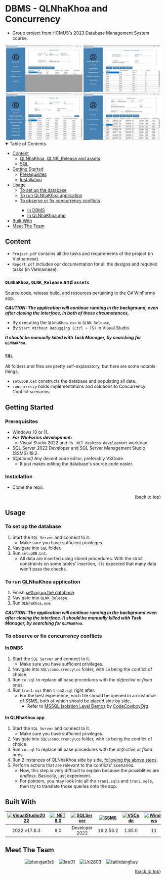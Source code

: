 <a name="readme-top"></a>

# DBMS - QLNhaKhoa and Concurrency

-   Group project from HCMUS's 2023 Database Management System course.

<div align="center">
  <img alt="Patient" src="READMEsrc/patient.jpg" width="49%" height="auto">
  <img alt="Dentist" src="READMEsrc/dentist.jpg" width="49%" height="auto">
</div>
<div align="center">
  <img alt="Employee" src="READMEsrc/empl.jpg" width="49%" height="auto">
  <img alt="Admin" src="READMEsrc/admin.jpg" width="49%" height="auto">
</div>

<details open>
  <summary>Table of Contents</summary>
  <ul>
    <li>
      <a href="#content">Content</a>
      <ul>
        <li><a href="#qlnhakhoa-qlnk_release-and-assets">QLNhaKhoa, QLNK_Release and assets</a></li>
        <li><a href="#sql">SQL</a></li>
      </ul>
    </li>
    <li>
      <a href="#getting-started">Getting Started</a>
      <ul>
        <li><a href="#prerequisites">Prerequisites</a></li>
        <li><a href="#installation">Installation</a></li>
      </ul>
    </li>
    <li>
      <a href="#usage">Usage</a>
      <ul>
        <li><a href="#to-set-up-the-database">To set up the database</a></li>
        <li><a href="#to-run-qlnhakhoa-application">To run QLNhaKhoa application</a></li>
        <li>
          <a href="#to-observe-or-fix-concurrency-conflicts">To observe or fix concurrency conflicts</a></li>
          <ul>
            <li><a href="#in-dbms">In DBMS</a></li>
            <li><a href="#in-qlnhakhoa-app">In QLNhaKhoa app</a></li>
          </ul>
        </li>
      </ul>
    </li>
    <li><a href="#built-with">Built With</a></li>
    <li><a href="#meet-the-team">Meet The Team</a></li>
  </ul>
</details>

## Content

-   `Project.pdf` contains all the tasks and requirements of the project (in Vietnamese).
-   `Report.pdf` includes our documentation for all the designs and required tasks (in Vietnamese).

### `QLNhaKhoa`, `QLNK_Release` and `assets`

Source code, release build, and resources pertaining to the C# WinForms app.

**_CAUTION: The application will continue running in the background, even after closing the interface, in both of these circumstances,_**

-   By executing the `QLNhaKhoa.exe` in `QLNK_Release`,
-   By `Start Without Debugging (Ctrl + F5)` in Visual Studio.

**_It should be manually killed with Task Manager, by searching for `QLNhaKhoa`._**

### `SQL`

All folders and files are pretty self-explanatory, but here are some notable things,

-   `setupDB.bat` constructs the database and populating all data.
-   `concurrency` holds implementations and solutions to Concurrency Conflict scenarios.

## Getting Started

### Prerequisites

-   Windows 10 or 11.
-   **_For WinForms development:_**
    -   Visual Studio 2022 and its `.NET desktop development` workload.
-   SQL Server 2022 Developer and SQL Server Management Studio (SSMS) 19.2.
-   _(Optional)_ Any decent code editor, preferably VSCode.
    -   It just makes editing the database's source code easier.

### Installation

-   Clone the repo.

<p align="right">(<a href="#readme-top">back to top</a>)</p>

## Usage

### To set up the database

1. Start the `SQL Server` and connect to it.
    - Make sure you have sufficient privileges.
1. Navigate into `SQL` folder.
1. Run `setupDB.bat`.
    - All data are inserted using stored procedures. With the strict constraints on some tables' insertion, it is expected that many data won't pass the checks.

### To run QLNhaKhoa application

1. Finish [setting up the database](#to-set-up-the-database).
1. Navigate into `QLNK_Release`.
1. Run `QLNhaKhoa.exe`.

**_CAUTION: The application will continue running in the background even after closing the interface. It should be manually killed with Task Manager, by searching for `QLNhaKhoa`._**

### To observe or fix concurrency conflicts

#### In DMBS

1. Start the `SQL Server` and connect to it.
    - Make sure you have sufficient privileges.
1. Navigate into `SQL\concurrency\co` folder, with `co` being the conflict of choice.
1. Run `co.sql` to replace all base procedures with the _defective_ or _fixed_ ones.
1. Run `tran1.sql` then `tran2.sql` right after.
    - For the best experience, each file should be opened in an instance of SSMS, both of which should be placed side by side.
        - Refer to [MSSQL Isolation Level Demos](https://www.youtube.com/playlist?list=PLS2xabqmZjj0YFdhA56XsoM4gN1fmNp8e) by [CodeCowboyOrg](https://www.youtube.com/@CodeCowboyOrg).

#### In QLNhaKhoa app

1. Start the `SQL Server` and connect to it.
    - Make sure you have sufficient privileges.
1. Navigate into `SQL\concurrency\co` folder, with `co` being the conflict of choice.
1. Run `co.sql` to replace all base procedures with the _defective_ or _fixed_ ones.
1. Run 2 instances of QLNhaKhoa side by side, [following the above steps](#to-run-qlnhakhoa-application).
1. Perform actions that are relevant to the conflicts' scenarios.
    - Now, this step is very difficult to explain because the possiblities are _endless_. Basically, just experiment.
    - For pointers, you may look into all the `tran1.sql`s and `tran2.sql`s, then try to translate those queries onto the app.

## Built With

[vsicon]: https://skillicons.dev/icons?i=visualstudio&theme=dark
[vsurl]: https://visualstudio.microsoft.com/vs/
[dotneticon]: https://skillicons.dev/icons?i=dotnet
[dotneturl]: https://dotnet.microsoft.com/en-us/download/dotnet/8.0
[sqlservericon]: https://upload.wikimedia.org/wikipedia/de/thumb/8/8c/Microsoft_SQL_Server_Logo.svg/90px-Microsoft_SQL_Server_Logo.svg.png
[sqlserverurl]: https://www.microsoft.com/en-us/sql-server/sql-server-downloads
[ssmsicon]: https://i.imgur.com/cIfvzqP.png
[ssmsurl]: https://learn.microsoft.com/en-us/sql/ssms/download-sql-server-management-studio-ssms?view=sql-server-ver16
[vscodeicon]: https://skillicons.dev/icons?i=vscode&theme=dark
[vscodeurl]: https://code.visualstudio.com/
[windowsicon]: https://cdn.jsdelivr.net/gh/devicons/devicon/icons/windows8/windows8-original.svg
[windowsurl]: https://www.microsoft.com/en-us/windows/

| [![VisualStudio2022][vsicon]][vsurl] | [![.NET8.0][dotneticon]][dotneturl] | [![SQLServer][sqlservericon]][sqlserverurl] | [![SSMS][ssmsicon]][ssmsurl] | [![VSCode][vscodeicon]][vscodeurl] | [![Windows][windowsicon]][windowsurl] |
| :----------------------------------: | :---------------------------------: | :-----------------------------------------: | :--------------------------: | :--------------------------------: | :-----------------------------------: |
|             2022 v17.8.3             |                 8.0                 |               Developer 2022                |          19.2.56.2           |               1.85.0               |     &nbsp;&nbsp; 11 &nbsp;&nbsp;      |

## Meet The Team

<div align="center">
  <a href="https://github.com/phongan1x5"><img alt="phongan1x5" src="https://github.com/phongan1x5.png" width="60px" height="auto"></a>&nbsp;&nbsp;&nbsp;
  <a href="https://github.com/kru01"><img alt="kru01" src="https://github.com/kru01.png" width="60px" height="auto"></a>&nbsp;&nbsp;&nbsp;
  <a href="https://github.com/Uri2803"><img alt="Uri2803" src="https://github.com/Uri2803.png" width="60px" height="auto"></a>&nbsp;&nbsp;&nbsp;
  <a href="https://github.com/faithdanghuy"><img alt="faithdanghuy" src="https://github.com/faithdanghuy.png" width="60px" height="auto"></a>&nbsp;&nbsp;&nbsp;
</div>

<p align="right">(<a href="#readme-top">back to top</a>)</p>
